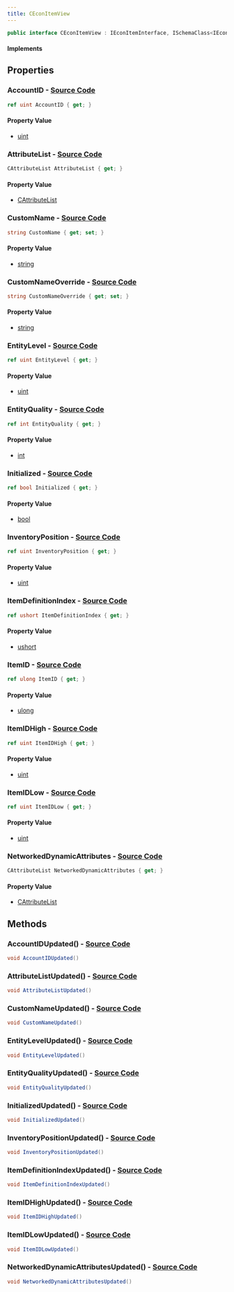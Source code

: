 ```yaml
---
title: CEconItemView
---
```


```csharp
public interface CEconItemView : IEconItemInterface, ISchemaClass<IEconItemInterface>, ISchemaClass<CEconItemView>, ISchemaField, ISchemaClass, INativeHandle
```

#### Implements

## Properties

### **AccountID** - [Source Code](https://github.com/swiftly-solution/swiftlys2/blob/main/managed/src/SwiftlyS2.Generated/Schemas/Interfaces/CEconItemView.cs#L28)

```csharp
ref uint AccountID { get; }
```

#### Property Value

- [uint](https://learn.microsoft.com/dotnet/api/system.uint32)

### **AttributeList** - [Source Code](https://github.com/swiftly-solution/swiftlys2/blob/main/managed/src/SwiftlyS2.Generated/Schemas/Interfaces/CEconItemView.cs#L34)

```csharp
CAttributeList AttributeList { get; }
```

#### Property Value

- [CAttributeList](/docs/api/shared/schemadefinitions/cattributelist)

### **CustomName** - [Source Code](https://github.com/swiftly-solution/swiftlys2/blob/main/managed/src/SwiftlyS2.Generated/Schemas/Interfaces/CEconItemView.cs#L38)

```csharp
string CustomName { get; set; }
```

#### Property Value

- [string](https://learn.microsoft.com/dotnet/api/system.string)

### **CustomNameOverride** - [Source Code](https://github.com/swiftly-solution/swiftlys2/blob/main/managed/src/SwiftlyS2.Generated/Schemas/Interfaces/CEconItemView.cs#L40)

```csharp
string CustomNameOverride { get; set; }
```

#### Property Value

- [string](https://learn.microsoft.com/dotnet/api/system.string)

### **EntityLevel** - [Source Code](https://github.com/swiftly-solution/swiftlys2/blob/main/managed/src/SwiftlyS2.Generated/Schemas/Interfaces/CEconItemView.cs#L20)

```csharp
ref uint EntityLevel { get; }
```

#### Property Value

- [uint](https://learn.microsoft.com/dotnet/api/system.uint32)

### **EntityQuality** - [Source Code](https://github.com/swiftly-solution/swiftlys2/blob/main/managed/src/SwiftlyS2.Generated/Schemas/Interfaces/CEconItemView.cs#L18)

```csharp
ref int EntityQuality { get; }
```

#### Property Value

- [int](https://learn.microsoft.com/dotnet/api/system.int32)

### **Initialized** - [Source Code](https://github.com/swiftly-solution/swiftlys2/blob/main/managed/src/SwiftlyS2.Generated/Schemas/Interfaces/CEconItemView.cs#L32)

```csharp
ref bool Initialized { get; }
```

#### Property Value

- [bool](https://learn.microsoft.com/dotnet/api/system.boolean)

### **InventoryPosition** - [Source Code](https://github.com/swiftly-solution/swiftlys2/blob/main/managed/src/SwiftlyS2.Generated/Schemas/Interfaces/CEconItemView.cs#L30)

```csharp
ref uint InventoryPosition { get; }
```

#### Property Value

- [uint](https://learn.microsoft.com/dotnet/api/system.uint32)

### **ItemDefinitionIndex** - [Source Code](https://github.com/swiftly-solution/swiftlys2/blob/main/managed/src/SwiftlyS2.Generated/Schemas/Interfaces/CEconItemView.cs#L16)

```csharp
ref ushort ItemDefinitionIndex { get; }
```

#### Property Value

- [ushort](https://learn.microsoft.com/dotnet/api/system.uint16)

### **ItemID** - [Source Code](https://github.com/swiftly-solution/swiftlys2/blob/main/managed/src/SwiftlyS2.Generated/Schemas/Interfaces/CEconItemView.cs#L22)

```csharp
ref ulong ItemID { get; }
```

#### Property Value

- [ulong](https://learn.microsoft.com/dotnet/api/system.uint64)

### **ItemIDHigh** - [Source Code](https://github.com/swiftly-solution/swiftlys2/blob/main/managed/src/SwiftlyS2.Generated/Schemas/Interfaces/CEconItemView.cs#L24)

```csharp
ref uint ItemIDHigh { get; }
```

#### Property Value

- [uint](https://learn.microsoft.com/dotnet/api/system.uint32)

### **ItemIDLow** - [Source Code](https://github.com/swiftly-solution/swiftlys2/blob/main/managed/src/SwiftlyS2.Generated/Schemas/Interfaces/CEconItemView.cs#L26)

```csharp
ref uint ItemIDLow { get; }
```

#### Property Value

- [uint](https://learn.microsoft.com/dotnet/api/system.uint32)

### **NetworkedDynamicAttributes** - [Source Code](https://github.com/swiftly-solution/swiftlys2/blob/main/managed/src/SwiftlyS2.Generated/Schemas/Interfaces/CEconItemView.cs#L36)

```csharp
CAttributeList NetworkedDynamicAttributes { get; }
```

#### Property Value

- [CAttributeList](/docs/api/shared/schemadefinitions/cattributelist)

## Methods

### **AccountIDUpdated()** - [Source Code](https://github.com/swiftly-solution/swiftlys2/blob/main/managed/src/SwiftlyS2.Generated/Schemas/Interfaces/CEconItemView.cs#L47)

```csharp
void AccountIDUpdated()
```

### **AttributeListUpdated()** - [Source Code](https://github.com/swiftly-solution/swiftlys2/blob/main/managed/src/SwiftlyS2.Generated/Schemas/Interfaces/CEconItemView.cs#L50)

```csharp
void AttributeListUpdated()
```

### **CustomNameUpdated()** - [Source Code](https://github.com/swiftly-solution/swiftlys2/blob/main/managed/src/SwiftlyS2.Generated/Schemas/Interfaces/CEconItemView.cs#L52)

```csharp
void CustomNameUpdated()
```

### **EntityLevelUpdated()** - [Source Code](https://github.com/swiftly-solution/swiftlys2/blob/main/managed/src/SwiftlyS2.Generated/Schemas/Interfaces/CEconItemView.cs#L44)

```csharp
void EntityLevelUpdated()
```

### **EntityQualityUpdated()** - [Source Code](https://github.com/swiftly-solution/swiftlys2/blob/main/managed/src/SwiftlyS2.Generated/Schemas/Interfaces/CEconItemView.cs#L43)

```csharp
void EntityQualityUpdated()
```

### **InitializedUpdated()** - [Source Code](https://github.com/swiftly-solution/swiftlys2/blob/main/managed/src/SwiftlyS2.Generated/Schemas/Interfaces/CEconItemView.cs#L49)

```csharp
void InitializedUpdated()
```

### **InventoryPositionUpdated()** - [Source Code](https://github.com/swiftly-solution/swiftlys2/blob/main/managed/src/SwiftlyS2.Generated/Schemas/Interfaces/CEconItemView.cs#L48)

```csharp
void InventoryPositionUpdated()
```

### **ItemDefinitionIndexUpdated()** - [Source Code](https://github.com/swiftly-solution/swiftlys2/blob/main/managed/src/SwiftlyS2.Generated/Schemas/Interfaces/CEconItemView.cs#L42)

```csharp
void ItemDefinitionIndexUpdated()
```

### **ItemIDHighUpdated()** - [Source Code](https://github.com/swiftly-solution/swiftlys2/blob/main/managed/src/SwiftlyS2.Generated/Schemas/Interfaces/CEconItemView.cs#L45)

```csharp
void ItemIDHighUpdated()
```

### **ItemIDLowUpdated()** - [Source Code](https://github.com/swiftly-solution/swiftlys2/blob/main/managed/src/SwiftlyS2.Generated/Schemas/Interfaces/CEconItemView.cs#L46)

```csharp
void ItemIDLowUpdated()
```

### **NetworkedDynamicAttributesUpdated()** - [Source Code](https://github.com/swiftly-solution/swiftlys2/blob/main/managed/src/SwiftlyS2.Generated/Schemas/Interfaces/CEconItemView.cs#L51)

```csharp
void NetworkedDynamicAttributesUpdated()
```

